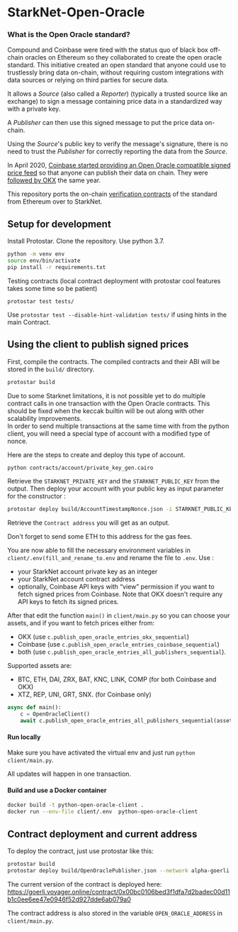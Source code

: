# StarkNet-Open-Oracle

### What is the Open Oracle standard?
Compound and Coinbase were tired with the status quo of black box off-chain oracles on Ethereum so they collaborated to create the open oracle standard. This initiative created an open standard that anyone could use to trustlessly bring data on-chain, without requiring custom integrations with data sources or relying on third parties for secure data.

It allows a *Source* (also called a *Reporter*) (typically a trusted source like an exchange) to sign a message containing price data in a standardized way with a private key.

A *Publisher* can then use this signed message to put the price data on-chain.

Using the *Source*'s public key to verify the message's signature, there is no need to trust the *Publisher* for correctly reporting the data from the *Source*.


In April 2020, [Coinbase started providing an Open Oracle compatible signed price feed](https://blog.coinbase.com/introducing-the-coinbase-price-oracle-6d1ee22c7068) so that anyone can publish their data on chain.
They were [followed by OKX](https://www.okx.com/academy/en/okex-enhances-support-for-defi-growth-with-its-secure-price-feed-okex-oracle) the same year.


This repository ports the on-chain [verification contracts](https://github.com/compound-finance/open-oracle/blob/0e148fdb0e8cbe4d412548490609679621ab2325/contracts/OpenOracleData.sol#L40-L43) of the standard from Ethereum over to StarkNet.


## Setup for development  
Install Protostar. Clone the repository. Use python 3.7.

```bash
python -m venv env
source env/bin/activate
pip install -r requirements.txt
```

Testing contracts (local contract deployment with protostar cool features takes some time so be patient)

```
protostar test tests/
```

Use `protostar test --disable-hint-validation tests/` if using hints in the main Contract.

## Using the client to publish signed prices  

First, compile the contracts. The compiled contracts and their ABI will be stored in the  `build/` directory. 

```bash
protostar build
```

Due to some Starknet limitations, it is not possible yet to do multiple contract calls in one transaction with the Open Oracle contracts.
This should be fixed when the keccak builtin will be out along with other scalability improvements.  
In order to send multiple transactions at the same time with from the python client, you will need a special type of account with a modified type of nonce.


Here are the steps to create and deploy this type of account. 

```bash 
python contracts/account/private_key_gen.cairo
```

Retrieve the `STARKNET_PRIVATE_KEY` and the `STARKNET_PUBLIC_KEY` from the output.
Then deploy your account with your public key as input parameter for the constructor : 

```bash
protostar deploy build/AccountTimestampNonce.json -i STARKNET_PUBLIC_KEY --network alpha-goerli
```

Retrieve the `Contract address` you will get as an output. 

Don't forget to send some ETH to this address for the gas fees. 

You are now able to fill the necessary environment variables in `client/.env(fill_and_rename_to.env` and rename the file to `.env`.
Use : 

- your StarkNet account private key as an integer
- your StarkNet account contract address
- optionally, Coinbase API keys with “view” permission if you want to fetch signed prices from Coinbase.
Note that OKX doesn't require any API keys to fetch its signed prices.

After that edit the function `main()` in `client/main.py` so you can choose your assets, and if you want to fetch prices either from:
- OKX (use `c.publish_open_oracle_entries_okx_sequential`)
- Coinbase (use `c.publish_open_oracle_entries_coinbase_sequential`)
- both (use `c.publish_open_oracle_entries_all_publishers_sequential`).

Supported assets are:
- BTC, ETH, DAI, ZRX, BAT, KNC, LINK, COMP (for both Coinbase and OKX)
- XTZ, REP, UNI, GRT, SNX. (for Coinbase only)

```python
async def main():
    c = OpenOracleClient()
    await c.publish_open_oracle_entries_all_publishers_sequential(assets=['btc', 'eth'])
```

#### Run locally 
Make sure you have activated the virtual env and just run `python client/main.py`.

All updates will happen in one transaction.

#### Build and use a Docker container

```bash
docker build -t python-open-oracle-client .
docker run --env-file client/.env  python-open-oracle-client
```

## Contract deployment and current address

To deploy the contract, just use protostar like this:

```bash
protostar build
protostar deploy build/OpenOraclePublisher.json --network alpha-goerli
```

The current version of the contract is deployed here: https://goerli.voyager.online/contract/0x00bc0106bed3f1dfa7d2badec00d11b1c0ee6ee47e0946f52d927dde6ab079a0

The contract address is also stored in the variable `OPEN_ORACLE_ADDRESS` in `client/main.py`.
